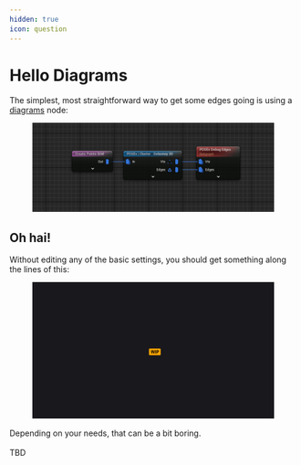 ```yaml
---
hidden: true
icon: question
---
```


# Hello Diagrams

The simplest, most straightforward way to get some edges going is using a [diagrams](../../../node-library/clusters/diagrams/ "mention") node:

<figure><img src="../../../.gitbook/assets/image (28).png" alt=""><figcaption></figcaption></figure>

## Oh hai!

Without editing any of the basic settings, you should get something along the lines of this:

<figure><img src="../../../.gitbook/assets/placeholder-wide.jpg" alt=""><figcaption></figcaption></figure>

Depending on your needs, that can be a bit boring.\
\
TBD
